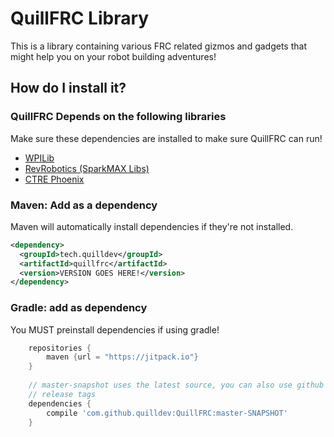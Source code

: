 # QuillFRC Library
This is a library containing various FRC related gizmos and gadgets 
that might help you on your robot building adventures!
## How do I install it?
### QuillFRC Depends on the following libraries
Make sure these dependencies are installed to make sure QuillFRC can run!
* [WPILib](https://github.com/wpilibsuite/allwpilib)
* [RevRobotics (SparkMAX Libs)](https://docs.revrobotics.com/sparkmax/software-resources/spark-max-api-information#java-api)
* [CTRE Phoenix](https://docs.ctre-phoenix.com/en/latest/ch05a_CppJava.html)
### Maven: Add as a dependency
Maven will automatically install dependencies if they're not installed.
```xml
<dependency>
  <groupId>tech.quilldev</groupId>
  <artifactId>quillfrc</artifactId>
  <version>VERSION GOES HERE!</version>
</dependency> 
```
### Gradle: add as dependency
You MUST preinstall dependencies if using gradle!
```groovy
    repositories {
        maven {url = "https://jitpack.io"}
    }
    
    // master-snapshot uses the latest source, you can also use github
    // release tags
    dependencies {
        compile 'com.github.quilldev:QuillFRC:master-SNAPSHOT'
    }
```